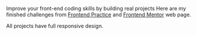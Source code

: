 Improve your front-end coding skills by building real projects
Here are my finished challenges from [Frontend Practice](https://www.frontendpractice.com/) and [Frontend Mentor](https://www.frontendmentor.io/) web page.

All projects have full responsive design.
